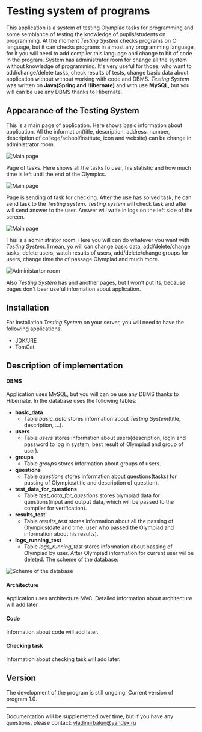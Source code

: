 # Testing system of programs
This application is a system of testing Olympiad tasks for programming
and some semblance of testing the knowledge of pupils/students on 
programming. At the moment *Testing System* checks programs on C language,
but it can checks programs in almost any programming language, for it
you will need to add compiler this language and change to bit of code
in the program. System has administrator room for change all the system 
without knowledge of programming. It's very useful for those, who want to
add/change/delete tasks, check results of tests, change basic data about
application without without working with code and DBMS. *Testing System* 
was written on **Java(Spring and Hibernate)** and with use **MySQL**, but you
will can be use any DBMS thanks to Hibernate.

## Appearance of the Testing System
This is a main page of application. Here shows basic information
about application. All the information(title, description, address, 
number, description of college/school/institute, icon and website) can be 
change in administrator room.

![Main page](http://my-files.ru/Get/hlse6z/%D0%91%D0%B5%D0%B7%D1%8B%D0%BC%D1%8F%D0%BD%D0%BD%D1%8B%D0%B9.png?justuploaded=true)

Page of tasks. Here shows all the tasks fo user, his statistic and how much 
time is left until the end of the Olympics.

![Main page](http://my-files.ru/Get/alsd3n/%D0%91%D0%B5%D0%B7%D1%8B%D0%BC%D1%8F%D0%BD%D0%BD%D1%8B%D0%B9.png)

Page is sending of task for checking. After the use has solved task, he can send
task to the *Testing system*. *Testing system* will check task and after will send
answer to the user. Answer will write in logs on the left side of the screen.

![Main page](http://my-files.ru/Get/qq8n1k/%D0%91%D0%B5%D0%B7%D1%8B%D0%BC%D1%8F%D0%BD%D0%BD%D1%8B%D0%B9.png)

This is a administrator room. Here you will can do whatever you want with
*Testing System*. I mean, yo will can change basic data, add/delete/change
tasks, delete users, watch results of users, add/delete/change groups for
users, change time the of passage Olympiad and much more.

![Administartor room](http://my-files.ru/Get/gsrakg/%D0%91%D0%B5%D0%B7%D1%8B%D0%BC%D1%8F%D0%BD%D0%BD%D1%8B%D0%B9.png?justuploaded=true)

Also *Testing System* has and another pages, but I won't put its, because pages don't 
bear useful information about application.

## Installation
For installation *Testing System* on your server, you will need to have the following
applications:
- JDK/JRE
- TomCat

## Description of implementation
#### DBMS
Application uses MySQL, but you will can be use any DBMS thanks to Hibernate. In
the database uses the following tables:
+ **basic_data**
    + Table *basic_data* stores information about *Testing System*(title, description, ...).
+ **users**
    + Table *users* stores information about users(description, login and password to log in 
    system, best result of Olympiad and group of user).
+ **groups**
    + Table *groups* stores information about groups of users.
+ **questions**
    + Table *questions* stores information about questions(tasks) for passing of
    Olympics(title and description of question).
+ **test_data_for_questions**
    + Table *test_data_for_questions* stores olympiad data for questions(input and output
    data, which will be passed to the compiler for verification).
+ **results_test**
    + Table *results_test* stores information about all the passing of Olympics(date 
    and time, user who passed the Olympiad and information about his results).
+ **logs_running_test**
    + Table *logs_running_test* stores information about passing of Olympiad by user.
    After Olympiad information for current user wil be deleted.
The scheme of the database:

![Scheme of the database](http://my-files.ru/Get/ivbe0l/%D1%81%D1%85%D0%B5%D0%BC%D0%B0%D0%91%D0%94.png?justuploaded=true)    

#### Architecture
Application uses architecture MVC. Detailed information about architecture will add later.
#### Code
Information about code will add later.
#### Checking task
Information about checking task will add later.

## Version
The development of the program is still ongoing. Current version of program 1.0.
____
Documentation will be supplemented over time, but if you have any questions, please contact: vladimirbalun@yandex.ru

